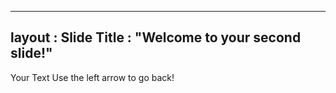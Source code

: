 ----
layout : Slide
Title : "Welcome to your second slide!"
----
Your Text
Use the left arrow to go back!
